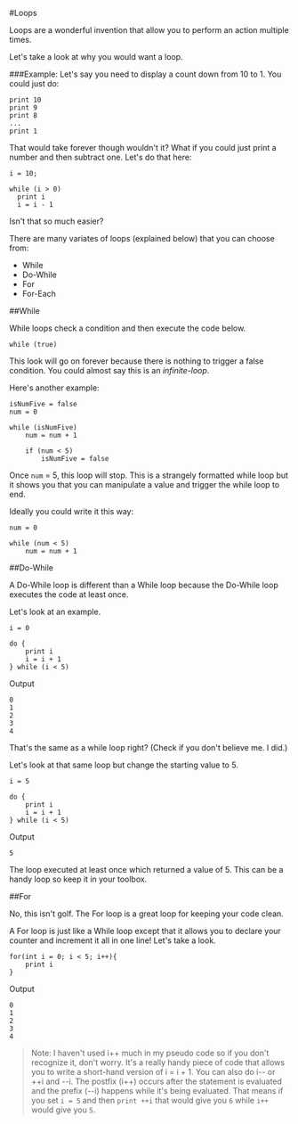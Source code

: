 #Loops

Loops are a wonderful invention that allow you to perform an action multiple times. 

Let's take a look at why you would want a loop.

###Example:
Let's say you need to display a count down from 10 to 1. You could just do:

    print 10
    print 9
    print 8
    ...
    print 1

That would take forever though wouldn't it? What if you could just print a number and then subtract one. Let's do that here:

    i = 10;
    
    while (i > 0)
      print i
      i = i - 1
    
    
Isn't that so much easier?

There are many variates of loops (explained below) that you can choose from:
 * While
 * Do-While
 * For
 * For-Each


##While

While loops check a condition and then execute the code below.

	while (true)

This look will go on forever because there is nothing to trigger a false condition. You could almost say this is an *infinite-loop*.

Here's another example:

	isNumFive = false
	num = 0

	while (isNumFive)
		num = num + 1

		if (num < 5)
			isNumFive = false

Once `num` = 5, this loop will stop. This is a strangely formatted while loop but it shows you that you can manipulate a value and trigger the while loop to end. 

Ideally you could write it this way:

	num = 0

	while (num < 5)
		num = num + 1

##Do-While

A Do-While loop is different than a While loop because the Do-While loop executes the code at least once. 

Let's look at an example.

	i = 0

	do {
		print i
		i = i + 1
	} while (i < 5)

Output

	0
	1
	2
	3
	4

That's the same as a while loop right? (Check if you don't believe me. I did.)

Let's look at that same loop but change the starting value to 5.

	i = 5

	do {
		print i
		i = i + 1
	} while (i < 5)

Output

	5

The loop executed at least once which returned a value of 5. This can be a handy loop so keep it in your toolbox.

##For

No, this isn't golf. The For loop is a great loop for keeping your code clean.

A For loop is just like a While loop except that it allows you to declare your counter and increment it all in one line! Let's take a look.

	for(int i = 0; i < 5; i++){
		print i
	}

Output
	
	0
	1
	2
	3
	4

>Note: I haven't used i++ much in my pseudo code so if you don't recognize it, don't worry. It's a really handy piece of code that allows you to write a short-hand version of i = i + 1. You can also do i-- or ++i and --i. The postfix (i++) occurs after the statement is evaluated and the prefix (--i) happens while it's being evaluated. That means if you set `i = 5` and then `print ++i` that would give you `6` while `i++` would give you `5`.

